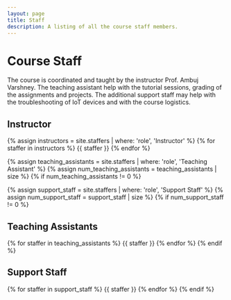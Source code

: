 ```yaml
---
layout: page
title: Staff
description: A listing of all the course staff members.
---
```


# Course Staff

The course is coordinated and taught by the instructor Prof. Ambuj Varshney. The teaching assistant help with the tutorial sessions, grading of the assignments and projects. The additional support staff may help with the troubleshooting of IoT devices and with the course logistics.

## Instructor

{% assign instructors = site.staffers | where: 'role', 'Instructor' %}
{% for staffer in instructors %}
{{ staffer }}
{% endfor %}

{% assign teaching_assistants = site.staffers | where: 'role', 'Teaching Assistant' %}
{% assign num_teaching_assistants = teaching_assistants | size %}
{% if num_teaching_assistants != 0 %}

{% assign support_staff = site.staffers | where: 'role', 'Support Staff' %}
{% assign num_support_staff = support_staff | size %}
{% if num_support_staff != 0 %}

## Teaching Assistants

{% for staffer in teaching_assistants %}
{{ staffer }}
{% endfor %}
{% endif %}

## Support Staff

{% for staffer in support_staff %}
{{ staffer }}
{% endfor %}
{% endif %}